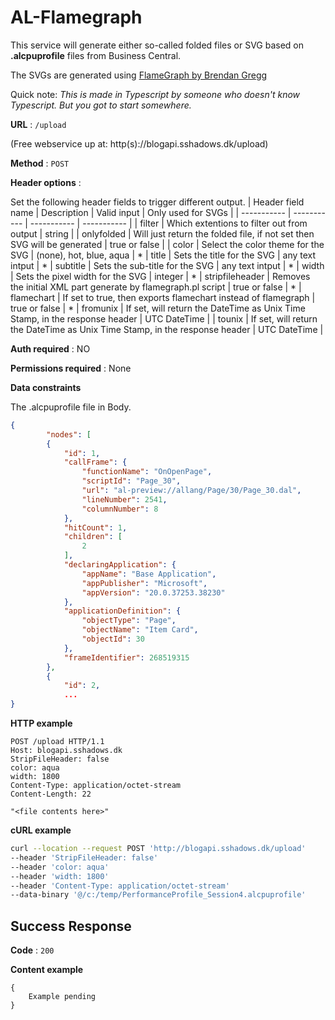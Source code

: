# AL-Flamegraph

This service will generate either so-called folded files or SVG based on **.alcpuprofile** files from Business Central.

The SVGs are generated using [FlameGraph by Brendan Gregg](https://github.com/brendangregg/FlameGraph)

Quick note:
*This is made in Typescript by someone who doesn't know Typescript. But you got to start somewhere.*

**URL** : `/upload`

(Free webservice up at: http(s)://blogapi.sshadows.dk/upload)

**Method** : `POST`

**Header options** : 

Set the following header fields to trigger different output.
| Header field name | Description | Valid input | Only used for SVGs |
| ----------- | ----------- | ----------- | ----------- |
| filter | Which extentions to filter out from output | string |
| onlyfolded | Will just return the folded file, if not set then SVG will be generated | true or false |
| color | Select the color theme for the SVG | (none), hot, blue, aqua | *
| title | Sets the title for the SVG | any text intput | *
| subtitle | Sets the sub-title for the SVG | any text intput | *
| width | Sets the pixel width for the SVG | integer | *
| stripfileheader | Removes the initial XML part generate by flamegraph.pl script | true or false | *
| flamechart | If set to true, then exports flamechart instead of flamegraph | true or false | *
| fromunix | If set, will return the DateTime as Unix Time Stamp, in the response header | UTC DateTime |
| tounix | If set, will return the DateTime as Unix Time Stamp, in the response header | UTC DateTime |

**Auth required** : NO

**Permissions required** : None

**Data constraints**

The .alcpuprofile file in Body.

```json
{
        "nodes": [
        {
            "id": 1,
            "callFrame": {
                "functionName": "OnOpenPage",
                "scriptId": "Page_30",
                "url": "al-preview://allang/Page/30/Page_30.dal",
                "lineNumber": 2541,
                "columnNumber": 8
            },
            "hitCount": 1,
            "children": [
                2
            ],
            "declaringApplication": {
                "appName": "Base Application",
                "appPublisher": "Microsoft",
                "appVersion": "20.0.37253.38230"
            },
            "applicationDefinition": {
                "objectType": "Page",
                "objectName": "Item Card",
                "objectId": 30
            },
            "frameIdentifier": 268519315
        },
        {
            "id": 2,
            ...
}
```

**HTTP example**
```http
POST /upload HTTP/1.1
Host: blogapi.sshadows.dk
StripFileHeader: false
color: aqua
width: 1800
Content-Type: application/octet-stream
Content-Length: 22

"<file contents here>"
```
**cURL example**

```bash
curl --location --request POST 'http://blogapi.sshadows.dk/upload' 
--header 'StripFileHeader: false' 
--header 'color: aqua' 
--header 'width: 1800' 
--header 'Content-Type: application/octet-stream' 
--data-binary '@/c:/temp/PerformanceProfile_Session4.alcpuprofile'
```

## Success Response

**Code** : `200`

**Content example**

```
{
    Example pending
}
```
